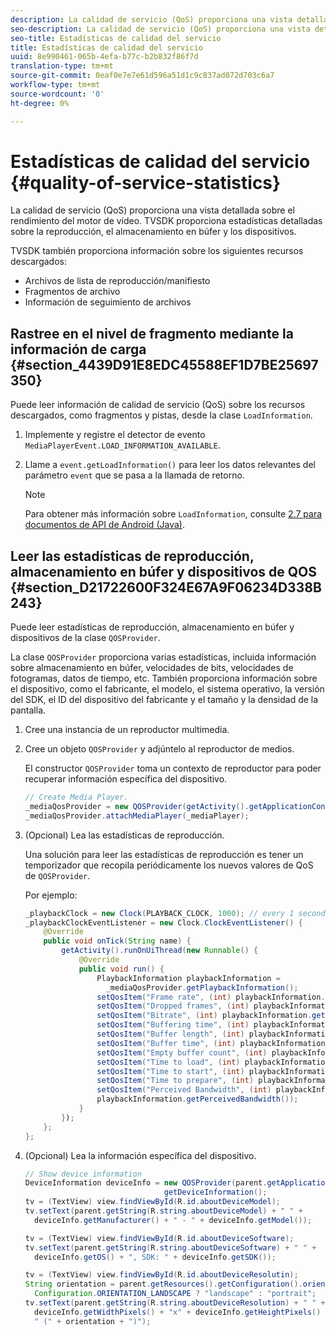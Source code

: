 ```yaml
---
description: La calidad de servicio (QoS) proporciona una vista detallada sobre el rendimiento del motor de vídeo. TVSDK proporciona estadísticas detalladas sobre la reproducción, el almacenamiento en búfer y los dispositivos.
seo-description: La calidad de servicio (QoS) proporciona una vista detallada sobre el rendimiento del motor de vídeo. TVSDK proporciona estadísticas detalladas sobre la reproducción, el almacenamiento en búfer y los dispositivos.
seo-title: Estadísticas de calidad del servicio
title: Estadísticas de calidad del servicio
uuid: 8e990461-065b-4efa-b77c-b2b832f86f7d
translation-type: tm+mt
source-git-commit: 0eaf0e7e7e61d596a51d1c9c837ad072d703c6a7
workflow-type: tm+mt
source-wordcount: '0'
ht-degree: 0%

---
```



# Estadísticas de calidad del servicio {#quality-of-service-statistics}

La calidad de servicio (QoS) proporciona una vista detallada sobre el rendimiento del motor de vídeo. TVSDK proporciona estadísticas detalladas sobre la reproducción, el almacenamiento en búfer y los dispositivos.

TVSDK también proporciona información sobre los siguientes recursos descargados:

* Archivos de lista de reproducción/manifiesto
* Fragmentos de archivo
* Información de seguimiento de archivos

## Rastree en el nivel de fragmento mediante la información de carga {#section_4439D91E8EDC45588EF1D7BE25697350}

Puede leer información de calidad de servicio (QoS) sobre los recursos descargados, como fragmentos y pistas, desde la clase `LoadInformation`.

1. Implemente y registre el detector de evento `MediaPlayerEvent.LOAD_INFORMATION_AVAILABLE`.
1. Llame a `event.getLoadInformation()` para leer los datos relevantes del parámetro `event` que se pasa a la llamada de retorno.

   >[!NOTE]
   >
   >Para obtener más información sobre `LoadInformation`, consulte [2.7 para documentos de API de Android (Java)](https://help.adobe.com/en_US/primetime/api/psdk/javadoc_2.7/index.html).

## Leer las estadísticas de reproducción, almacenamiento en búfer y dispositivos de QOS {#section_D21722600F324E67A9F06234D338B243}

Puede leer estadísticas de reproducción, almacenamiento en búfer y dispositivos de la clase `QOSProvider`.

La clase `QOSProvider` proporciona varias estadísticas, incluida información sobre almacenamiento en búfer, velocidades de bits, velocidades de fotogramas, datos de tiempo, etc. También proporciona información sobre el dispositivo, como el fabricante, el modelo, el sistema operativo, la versión del SDK, el ID del dispositivo del fabricante y el tamaño y la densidad de la pantalla.

1. Cree una instancia de un reproductor multimedia.
1. Cree un objeto `QOSProvider` y adjúntelo al reproductor de medios.

   El constructor `QOSProvider` toma un contexto de reproductor para poder recuperar información específica del dispositivo.

   ```java
   // Create Media Player. 
   _mediaQosProvider = new QOSProvider(getActivity().getApplicationContext()); 
   _mediaQosProvider.attachMediaPlayer(_mediaPlayer);
   ```

1. (Opcional) Lea las estadísticas de reproducción.

   Una solución para leer las estadísticas de reproducción es tener un temporizador que recopila periódicamente los nuevos valores de QoS de `QOSProvider`.

   Por ejemplo:

   ```java
   _playbackClock = new Clock(PLAYBACK_CLOCK, 1000); // every 1 second 
   _playbackClockEventListener = new Clock.ClockEventListener() { 
       @Override 
       public void onTick(String name) { 
           getActivity().runOnUiThread(new Runnable() { 
               @Override 
               public void run() { 
                   PlaybackInformation playbackInformation =  
                     _mediaQosProvider.getPlaybackInformation();  
                   setQosItem("Frame rate", (int) playbackInformation.getFrameRate());  
                   setQosItem("Dropped frames", (int) playbackInformation.getDroppedFrameCount()); 
                   setQosItem("Bitrate", (int) playbackInformation.getBitrate()); 
                   setQosItem("Buffering time", (int) playbackInformation.getBufferingTime());  
                   setQosItem("Buffer length", (int) playbackInformation.getBufferLength());  
                   setQosItem("Buffer time", (int) playbackInformation.getBufferTime());  
                   setQosItem("Empty buffer count", (int) playbackInformation.getEmptyBufferCount());  
                   setQosItem("Time to load", (int) playbackInformation.getTimeToLoad());  
                   setQosItem("Time to start", (int) playbackInformation.getTimeToStart()); 
                   setQosItem("Time to prepare", (int) playbackInformation.getTimeToPrepare()); 
                   setQosItem("Perceived Bandwidth", (int) playbackInformation.getPerceivedBandwidth());   
                   playbackInformation.getPerceivedBandwidth()); 
               } 
           }); 
       }; 
   }; 
   ```

1. (Opcional) Lea la información específica del dispositivo.

   ```java
   // Show device information 
   DeviceInformation deviceInfo = new QOSProvider(parent.getApplicationContext()). 
                                  getDeviceInformation(); 
   tv = (TextView) view.findViewById(R.id.aboutDeviceModel); 
   tv.setText(parent.getString(R.string.aboutDeviceModel) + " " +  
     deviceInfo.getManufacturer() + " - " + deviceInfo.getModel()); 
   
   tv = (TextView) view.findViewById(R.id.aboutDeviceSoftware); 
   tv.setText(parent.getString(R.string.aboutDeviceSoftware) + " " +  
     deviceInfo.getOS() + ", SDK: " + deviceInfo.getSDK()); 
   
   tv = (TextView) view.findViewById(R.id.aboutDeviceResolutin); 
   String orientation = parent.getResources().getConfiguration().orientation ==  
     Configuration.ORIENTATION_LANDSCAPE ? "landscape" : "portrait"; 
   tv.setText(parent.getString(R.string.aboutDeviceResolution) + " " +  
     deviceInfo.getWidthPixels() + "x" + deviceInfo.getHeightPixels() +  
     " (" + orientation + ")"); 
   ```

